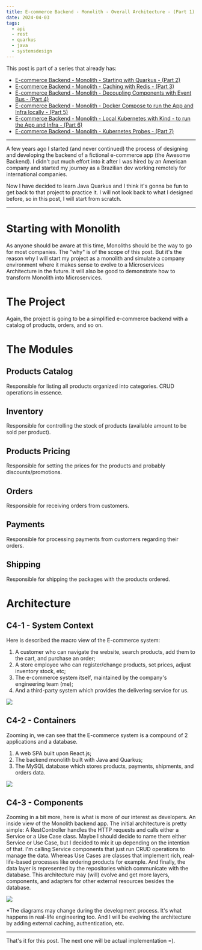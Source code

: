 ```yaml
---
title: E-commerce Backend - Monolith - Overall Architecture - (Part 1)
date: 2024-04-03
tags:
  - api
  - rest
  - quarkus
  - java
  - systemsdesign
---
```

This post is part of a series that already has:
- [E-commerce Backend - Monolith - Starting with Quarkus - (Part 2)](https://vinisantos.dev/posts/e-commerce-backend-from-monolith-to-microservices-with-quarkus-part-2)
- [E-commerce Backend - Monolith - Caching with Redis - (Part 3)](https://vinisantos.dev/posts/e-commerce-backend-from-monolith-to-microservices-with-quarkus-part-3)
- [E-commerce Backend - Monolith - Decoupling Components with Event Bus - (Part 4)](https://vinisantos.dev/posts/e-commerce-backend-from-monolith-to-microservices-with-quarkus-part-4)
- [E-commerce Backend - Monolith - Docker Compose to run the App and Infra locally - (Part 5)](https://vinisantos.dev/posts/e-commerce-backend-from-monolith-to-microservices-with-quarkus-part-5)
- [E-commerce Backend - Monolith - Local Kubernetes with Kind - to run the App and Infra - (Part 6)](https://vinisantos.dev/posts/e-commerce-backend-from-monolith-to-microservices-with-quarkus-part-6)
- [E-commerce Backend - Monolith - Kubernetes Probes - (Part 7)](https://vinisantos.dev/posts/e-commerce-backend-from-monolith-to-microservices-with-quarkus-part-7)

---

A few years ago I started (and never continued) the process of designing and developing the backend of a fictional e-commerce app (the Awesome Backend).
I didn't put much effort into it after I was hired by an American company and started my journey as a Brazilian dev working remotely for international companies.

Now I have decided to learn Java Quarkus and I think it's gonna be fun to get back to that project to practice it.
I will not look back to what I designed before, so in this post, I will start from scratch.

---

# Starting with Monolith
As anyone should be aware at this time, Monoliths should be the way to go for most companies. The "why" is of the scope of this post. But it's the reason why I will start my project as a monolith and simulate a company environment where it makes sense to evolve to a Microservices Architecture in the future. It will also be good to demonstrate how to transform Monolith into Microservices.
# The Project
Again, the project is going to be a simplified e-commerce backend with a catalog of products, orders, and so on.
# The Modules
## Products Catalog
Responsible for listing all products organized into categories. CRUD operations in essence.
## Inventory
Responsible for controlling the stock of products (available amount to be sold per product).
## Products Pricing
Responsible for setting the prices for the products and probably discounts/promotions.
## Orders
Responsible for receiving orders from customers.
## Payments
Responsible for processing payments from customers regarding their orders.
## Shipping
Responsible for shipping the packages with the products ordered.
# Architecture
## C4-1 - System Context
Here is described the macro view of the E-commerce system:
1. A customer who can navigate the website, search products, add them to the cart, and purchase an order;
2. A store employee who can register/change products, set prices, adjust inventory stock, etc;
3. The e-commerce system itself, maintained by the company's engineering team (me);
4. And a third-party system which provides the delivering service for us.

![](../images/posts/e-commerce-backend-from-monolith-to-microservices-with-quarkus/c4-1.png)

## C4-2 - Containers
Zooming in, we can see that the E-commerce system is a compound of 2 applications and a database.
1. A web SPA built upon React.js;
2. The backend monolith built with Java and Quarkus;
3. The MySQL database which stores products, payments, shipments, and orders data.

![](../images/posts/e-commerce-backend-from-monolith-to-microservices-with-quarkus/c4-2.png)

## C4-3 - Components
Zooming in a bit more, here is what is more of our interest as developers. An inside view of the Monolith backend app.
The initial architecture is pretty simple: A RestController handles the HTTP requests and calls either a Service or a Use Case class. Maybe I should decide to name them either Service or Use Case, but I decided to mix it up depending on the intention of that.
I'm calling Service components that just run CRUD operations to manage the data. Whereas Use Cases are classes that implement rich, real-life-based processes like ordering products for example. And finally, the data layer is represented by the repositories which communicate with the database. This architecture may (will) evolve and get more layers, components, and adapters for other external resources besides the database.

![](../images/posts/e-commerce-backend-from-monolith-to-microservices-with-quarkus/c4-3.png)


\*The diagrams may change during the development process. It's what happens in real-life engineering too. And I will be evolving the architecture by adding external caching, authentication, etc.

---

That's it for this post. The next one will be actual implementation =).